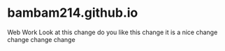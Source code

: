 # bambam214.github.io
Web Work Look at this change do you like this change it is a nice change change change change
